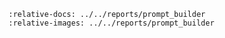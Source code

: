 ```{include} ../../reports/prompt_builder/README.md
:relative-docs: ../../reports/prompt_builder
:relative-images: ../../reports/prompt_builder
```

